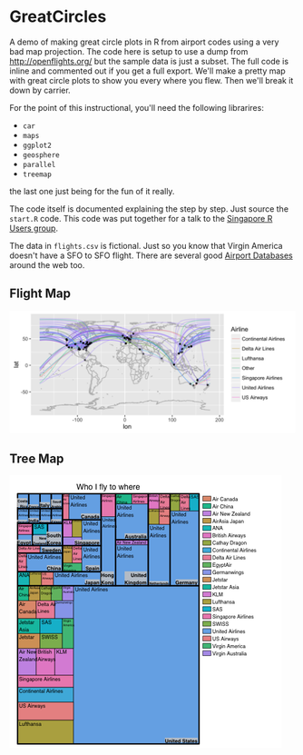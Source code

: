 GreatCircles
============

A demo of making great circle plots in R from airport codes using a
very bad map projection.  The code here is setup to use a dump from
http://openflights.org/ but the sample data is just a subset.  The
full code is inline and commented out if you get a full export. We'll
make a pretty map with great circle plots to show you every where you
flew.  Then we'll break it down by carrier.

For the point of this instructional, you'll need the following librarires:

* `car`
* `maps`
* `ggplot2`
* `geosphere`
* `parallel`
* `treemap`

the last one just being for the fun of it really.

The code itself is documented explaining the step by step.  Just
source the `start.R` code.  This code was put together for a talk to
the [Singapore R Users group](http://www.meetup.com/R-User-Group-SG/).

The data in `flights.csv` is fictional.  Just so you know that Virgin
America doesn't have a SFO to SFO flight.  There are several good
[Airport Databases](http://www.partow.net/miscellaneous/airportdatabase/)
around the web too.

Flight Map
----------
![Great Circle Map](https://github.com/ayman/GreatCircles/blob/master/plot.map.png?raw=true)

Tree Map
--------
![Tree Map](https://github.com/ayman/GreatCircles/blob/master/plot.tm.png?raw=true)
